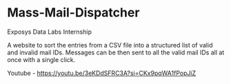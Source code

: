 # Mass-Mail-Dispatcher

Exposys Data Labs Internship

A website to sort the entries from a CSV file into a structured list of valid and invalid mail IDs. Messages can be then sent to all the valid mail IDs all at once
with a single click.


Youtube - https://youtu.be/3eKDdSFRC3A?si=CKx9pqWA1fPopJiZ
